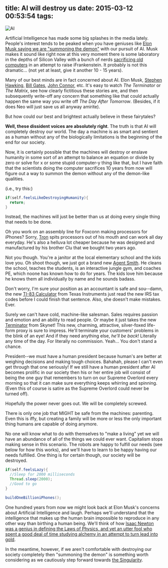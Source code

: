 title: AI will destroy us
date: 2015-03-12 00:53:54
tags:
---

![AI](http://assets1.ignimgs.com/thumbs/userUploaded/2014/11/4/Chappie_THUMB-1415140242076.jpg)

Artificial Intelligence has made some big splashes in the media lately. People's interest tends to be peaked when you have geniuses like [Elon Musk saying we are "summoning the demon"](http://www.cnet.com/news/elon-musk-we-are-summoning-the-demon-with-artificial-intelligence/) with our pursuit of AI. Musk makes it sound like right now at this very moment there is some laboratory in the depths of Silicon Valley with a bunch of nerds [sacrificing old computers](http://images.pushsquare.com/news/2013/05/suspected_playstation_network_hacker_takes_a_hammer_to_his_computers/attachment/0/original.jpg) in an attempt to raise iFrankenstein. It probably is not this dramatic... (not yet at least, give it another 10 - 15 years).

Many of our best minds are in fact concerned about AI. Elon Musk, [Stephen Hawking](http://www.bbc.com/news/technology-30290540), [Bill Gates](http://www.washingtonpost.com/blogs/the-switch/wp/2015/01/28/bill-gates-on-dangers-of-artificial-intelligence-dont-understand-why-some-people-are-not-concerned/), [John Connor](https://www.youtube.com/watch?v=_0xjc_OSJms), etc. It's easy to watch <i>The Terminator</i> or <i>The Matrix</i>, see how clearly fictitious these stories are, and then subsequently write-off any concern that something like that could actually happen the same way you write off <i>The Day After Tomorrow</i>. (Besides, if it does Neo will just save us all anyway amirite).

But how could our best and brightest actually believe in these fairytales?

<b>Well, these dissident voices are absolutely right</b>. The truth is that AI will completely destroy our world. The day a machine is as smart and sentient as a human without any of the biologically limitations is the beginning of the end for our society.

Now, it is certainly possible that the machines will destroy or enslave humanity in some sort of an attempt to balance an equation or divide by zero or solve for x or some stupid computer-y thing like that, but I have faith that the scientists doing the computer sacrifices 10 years from now will figure out a way to summon the demon without any of the demon-like qualities.

(i.e., try this:)
```java
if(self.feelsLikeDestroyingHumanity){
  return;
}
```

Instead, the machines will just be better than us at doing every single thing that needs to be done.

Oh you work on an assembly line for Foxconn making processors for iPhones? Sorry, [Tron](https://www.youtube.com/watch?v=-3ODe9mqoDE) spits processors out of his mouth and can work all day everyday. He's also a helluva lot cheaper because he was designed and manufactured by his brother Clu that we bought two years ago.

Not you though. You're a janitor at the local elementary school and the kids love you. Oh shoot though, we just got a brand new [Agent Smith](https://www.youtube.com/watch?v=fosG7tmWTZ8). He cleans the school, teaches the students, is an interactive jungle gym, and coaches PE, which noone has known how to do for years. The kids love him because he knows them all individually by name and he sounds badass.

Don't worry, I'm sure your position as an accountant is safe and sou--damn, the new [TI-83 Calculator](http://ak1.ostkcdn.com/images/products/939470//bmmg/books/Ti-83-Plus-Graphing-Calculator-for-Dummies-Paperback-L9780764549700.JPG) from Texas Instruments just read the new IRS tax codes before I could finish that sentence. Also, she doesn't make mistakes. Ever.

Surely we can't have cold, machine-like salesman. Sales requires passion and emotion and an ability to read people. Or maybe it just takes the new [Terminator](http://www.cinemablend.com/images/news_img/68511/Terminator_Genisys_68511.jpg) from Skynet! This new, charming, attractive, silver-foxed life-form proxy is sure to impress. He'll terminate your customers' problems in the blink of an eye! And if they need anything else, <i>he'll be back</i>! Literally any time of the day. For literally no commission. Yeah... You don't stand a chance.

President--we must have a human president because human's are better at weighing decisions and making tough choices. Bahahah, please I can't even get through that one seriously! If we still have a human president after AI becomes prolific in our society then his or her entire job will consist of being the one guy that remembers to turn on our Supreme Overlord every morning so that it can make sure everything keeps whirring and spinning. (Even this of course is satire as the Supreme Overlord could never be turned off).

Hopefully the power never goes out. We will be completely screwed.

There is only one job that MIGHT be safe from the machines: parenting. Even this is iffy, but creating a family will be more or less the only important thing humans are capable of doing anymore.

No one will know what to do with themselves to "make a living" yet we will have an abundance of all of the things we could ever want. Capitalism stops making sense in this scenario. The robots are happy to fulfill our needs (see below for how this works), and we'll have to learn to be happy having our needs fulfilled. One thing is for certain though, our society will be destroyed.

```java
if(self.feelsLazy){
  //Sleep for 2000 milliseconds
  Thread.sleep(2000);
  //Good to go
}

buildOneBillioniPhones();
```

One hundred years from now we might look back at Elon Musk's concerns about Artificial Intelligence and laugh. Perhaps we'll understand that the intelligence that makes up the human brain impossible to reproduce in any other way than birthing a human being. We'll think of how [Isaac Newton was a genius in defining the Laws of Physics, and yet an utter fool who spent a good deal of time studying alchemy in an attempt to turn lead into gold](http://en.wikipedia.org/wiki/Isaac_Newton%27s_occult_studies).

In the meantime, however, if we aren't comfortable with destroying our society completely then "summoning the demon" is something worth considering as we cautiously step forward towards [the Singularity](http://en.wikipedia.org/wiki/Technological_singularity).
